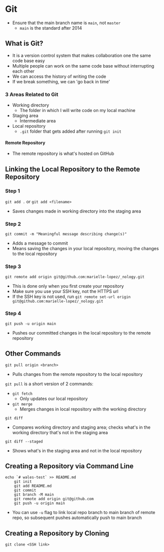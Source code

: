 # Git

- Ensure that the main branch name is `main`, not `master`
    - `main` is the standard after 2014

## What is Git?
- It is a version control system that makes collaboration one the same code base easy
- Multiple people can work on the same code base without interrupting each other
- We can access the history of writing the code
- If we break something, we can 'go back in time'


### 3 Areas Related to Git
- Working directory
    - The folder in which I will write code on my local machine
- Staging area
    - Intermediate area
- Local repository
    - `.git` folder that gets added after running `git init`

#### Remote Repository
- The remote repository is what's hosted on GitHub

## Linking the Local Repository to the Remote Repository
### Step 1
`git add .` or `git add <filename>`
- Saves changes made in working directory into the staging area

### Step 2
`git commit -m "Meaningful message describing change(s)"`
- Adds a message to commit
- Means saving the changes in your local repository, moving the changes to the local repository

### Step 3
`git remote add origin git@github.com:marielle-lopez/_nology.git`
- This is done only when you first create your repository
- Make sure you use your SSH key, not the HTTPS url
- If the SSH key is not used, run `git remote set-url origin git@github.com:marielle-lopez/_nology.git`

### Step 4
`git push -u origin main`
- Pushes our committed changes in the local repository to the remote repository

## Other Commands

`git pull origin <branch>`
- Pulls changes from the remote repository to the local repository

`git pull` is a short version of 2 commands:
- `git fetch`
    - Only updates our local repository
- `git merge`
    - Merges changes in local repository with the working directory

`git diff`
- Compares working directory and staging area; checks what's in the working directory that's not in the staging area

`git diff --staged`
- Shows what's in the staging area and not in the local repository

## Creating a Repository via Command Line
```
echo `# wales-test` >> README.md
    git init
    git add README.md
    git commit
    git branch -M main
    git remote add origin git@github.com
    git push -u origin main
```
- You can use `-u` flag to link local repo branch to main branch of remote repo, so subsequent pushes automatically push to main branch

## Creating a Repository by Cloning
```
git clone <SSH link>
```